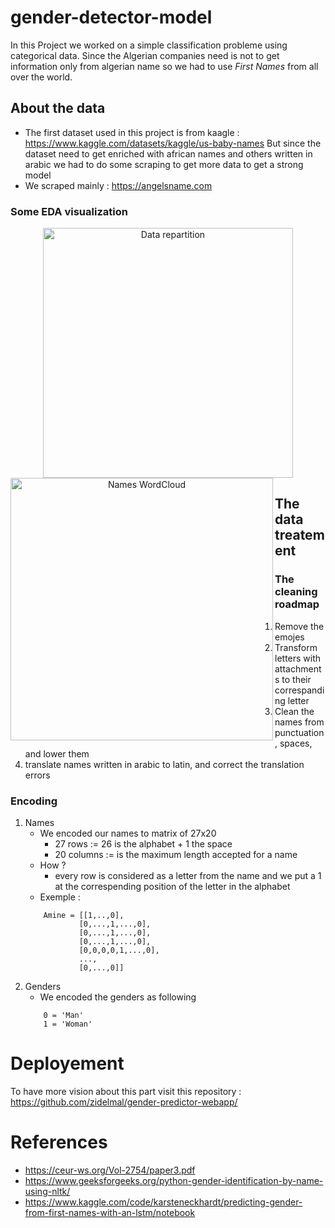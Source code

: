 # gender-detector-model

In this Project we worked on a simple classification probleme using categorical data.
Since the Algerian companies need is not to get information only from algerian name so we had to use *First Names* from all over the world.
## About the data

- The first dataset used in this project is from kaagle : https://www.kaggle.com/datasets/kaggle/us-baby-names
But since the dataset need to get enriched with african names and others written in arabic we had to do some scraping to get more data to get a strong model
- We scraped mainly : https://angelsname.com

### Some EDA visualization
<div class="container" align="center">
<!--     <h3 align="rigth">Gender Pie Chart</h3> -->
    <img align="rigth" src="https://user-images.githubusercontent.com/88236219/226207844-846b7c7d-4f29-432f-a737-fa937a844d81.png" 
         width="400" title="Data repartition" hspace="20"/>
<!--     <h3 align="left">WordCloud</h3> -->
    <img align="left" src="https://user-images.githubusercontent.com/88236219/226208063-029570f8-7251-4cf7-9cde-aafb8422c098.png" 
         width="420" title="Names WordCloud"/>
</div>



## The data treatement

### The cleaning roadmap
1. Remove the emojes
2. Transform letters with attachments to their correspanding letter
3. Clean the names from punctuation, spaces, and lower them
4. translate names written in arabic to latin, and correct the translation errors 

### Encoding
1. Names
    - We encoded our names to matrix of 27x20
        * 27 rows := 26 is the alphabet + 1 the space
        * 20 columns := is the maximum length accepted for a name
    - How ?
        * every row is considered as a letter from the name and we put a 1 at the correspending position of the letter in the alphabet
    - Exemple : 
    ```
        Amine = [[1,..,0],
                [0,...,1,...,0],
                [0,...,1,...,0],
                [0,...,1,...,0],
                [0,0,0,0,1,...,0],
                ...,
                [0,...,0]]
    ```
2. Genders
    - We encoded the genders as following
    ```
        0 = 'Man'
        1 = 'Woman'
    ```
# Deployement

To have more vision about this part visit this repository : https://github.com/zidelmal/gender-predictor-webapp/

# References

* https://ceur-ws.org/Vol-2754/paper3.pdf
* https://www.geeksforgeeks.org/python-gender-identification-by-name-using-nltk/
* https://www.kaggle.com/code/karsteneckhardt/predicting-gender-from-first-names-with-an-lstm/notebook
 

